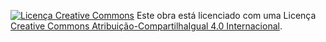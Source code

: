[![Licença Creative Commons](http://i.creativecommons.org/l/by-sa/4.0/88x31.png)](http://creativecommons.org/licenses/by-sa/4.0/)
Este obra está licenciado com uma Licença [Creative Commons Atribuição-CompartilhaIgual 4.0 Internacional](http://creativecommons.org/licenses/by-sa/4.0/).
